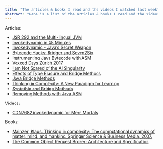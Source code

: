 ```yaml
---
title: "The articles & books I read and the videos I watched last week"
abstract: "Here is a list of the articles & books I read and the videos I watched last week."
---
```


Articles:

- [JSR 292 and the Multi-lingual JVM](https://www.infoq.com/articles/invokedynamic)
- [Invokedynamic in 45 Minutes](https://www.slideshare.net/CharlesNutter/invokedynamic-in-45-minutes)
- [Invokedynamic - Java’s Secret Weapon](https://www.infoq.com/articles/Invokedynamic-Javas-secret-weapon)
- [Bytecode Hacks: Bridger and Seven2Six](http://word-bits.flurg.com/presentations/bytecode-hacks/index.html#/)
- [Instrumenting Java Bytecode with ASM](http://web.cs.ucla.edu/~msb/cs239-tutorial/)
- [Voxxed Days Zürich 2017](http://llbit.se/?p=3067)
- [I am Not Scared of the AI Singularity](http://llbit.se/?p=3020)
- [Effects of Type Erasure and Bridge Methods](https://docs.oracle.com/javase/tutorial/java/generics/bridgeMethods.html)
- [Java Bridge Methods](https://apasca.blogspot.co.id/2012/02/java-bridge-methods.html)
- [Thinking in Complexity: A New Paradigm for Learning](https://www.google.com/url?sa=t&rct=j&q=&esrc=s&source=web&cd=4&sqi=2&ved=0ahUKEwjl5J3B5fDTAhVDNJQKHQdMDIYQFgg4MAM&url=http%3A%2F%2Fejournals.library.ualberta.ca%2Findex.php%2Fcomplicity%2Farticle%2Fdownload%2F8801%2F7121&usg=AFQjCNHPYURKcTUVGWNaHQgekLx1v0wwRw&sig2=Lp3cCbscQamnA4CjXyxSqw&cad=rjt)
- [Syntethic and Bridge Methods](https://dzone.com/articles/syntethic-and-bridge-methods)
- [Removing Methods with Java ASM](http://stackoverflow.com/questions/41968996/removing-methods-with-java-asm)
  
Videos:

- [CON7682 invokedynamic for Mere Mortals](https://www.youtube.com/watch?v=gIffIZnmYBM)
  
Books:

- [Mainzer, Klaus. Thinking in complexity: The computational dynamics of matter, mind, and mankind. Springer Science & Business Media, 2007.](https://books.google.com/books?hl=en&lr=&id=VWgDkNdX9AgC&oi=fnd&pg=PA1&dq=thinking+in+complexity+the+computational&ots=i_UvMNnKhr&sig=gC83fM0cGWSxpLin7eJvhigPkkg#v=onepage&q=thinking%20in%20complexity%20the%20computational&f=false)
- [The Common Object Request Broker: Architecture and Specification](https://www.google.com/url?sa=t&rct=j&q=&esrc=s&source=web&cd=15&ved=0ahUKEwiUtKro5PDTAhXFNJQKHdT8BTcQFghqMA4&url=http%3A%2F%2Fwww.seas.harvard.edu%2Fcourses%2Fcs254r%2F2000%2Fcorba-99-10-07.pdf.gz&usg=AFQjCNHU2O6SNlafVWkNQ7HJYx3OEJl-Iw&sig2=kl9qm0TnoIkLsPkik7IOIA&cad=rjt)
